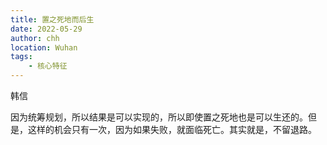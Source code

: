 ```yaml
---
title: 置之死地而后生
date: 2022-05-29
author: chh
location: Wuhan
tags:
    - 核心特征
---
```


韩信

因为统筹规划，所以结果是可以实现的，所以即使置之死地也是可以生还的。但是，这样的机会只有一次，因为如果失败，就面临死亡。其实就是，不留退路。